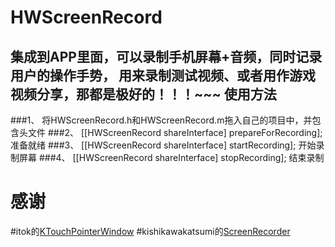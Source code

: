 HWScreenRecord
=======================================
集成到APP里面，可以录制手机屏幕+音频，同时记录用户的操作手势，
用来录制测试视频、或者用作游戏视频分享，那都是极好的！！！~~~
使用方法
-----------------
###1、
将HWScreenRecord.h和HWScreenRecord.m拖入自己的项目中，并包含头文件
###2、
    [[HWScreenRecord shareInterface] prepareForRecording];
准备就绪
###3、
    [[HWScreenRecord shareInterface] startRecording];
开始录制屏幕
###4、
    [[HWScreenRecord shareInterface] stopRecording];
结束录制

# 感谢
#itok的[KTouchPointerWindow](https://github.com/itok/KTouchPointerWindow)
#kishikawakatsumi的[ScreenRecorder](https://github.com/kishikawakatsumi/ScreenRecorder.git)
